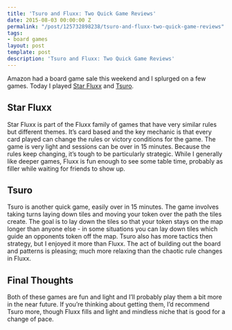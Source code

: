 ```yaml
---
title: 'Tsuro and Fluxx: Two Quick Game Reviews'
date: 2015-08-03 00:00:00 Z
permalink: "/post/125732898238/tsuro-and-fluxx-two-quick-game-reviews"
tags:
- board games
layout: post
template: post
description: 'Tsuro and Fluxx: Two Quick Game Reviews'
---
```


<p>Amazon had a board game sale this weekend and I splurged on a few games. Today I played <a href="https://boardgamegeek.com/boardgame/102104/star-fluxx">Star Fluxx</a>&nbsp;and <a href="https://boardgamegeek.com/boardgame/16992/tsuro">Tsuro</a>.</p><h2>Star Fluxx</h2><p>Star Fluxx is part of the Fluxx family of games that have very similar rules but different themes. It’s card based and the key mechanic is that every card played can change the rules or victory conditions for the game. The game is very light and sessions can be over in 15 minutes. Because the rules keep changing, it’s tough to be particularly strategic. While I generally like deeper games, Fluxx is fun enough to see some table time, probably as filler while waiting for friends to show up.</p><h2>Tsuro</h2><p>Tsuro is another quick game, easily over in 15 minutes. The game involves taking turns laying down tiles and moving your token over the path the tiles create. The goal is to lay down the tiles so that your token stays on the map longer than anyone else - in some situations you can lay down tiles which guide an opponents token off the map. Tsuro also has more tactics then strategy, but I enjoyed it more than Fluxx. The act of building out the board and patterns is pleasing; much more relaxing than the chaotic rule changes in Fluxx.</p><h2>Final Thoughts</h2><p>Both of these games are fun and light and I’ll probably play them a bit more in the near future. If you’re thinking about getting them, I’d recommend Tsuro more, though Fluxx fills and light and mindless niche that is good for a change of pace.</p>